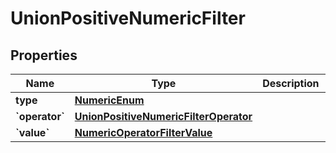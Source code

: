 
# UnionPositiveNumericFilter

## Properties
| Name | Type | Description | Notes |
| ------------ | ------------- | ------------- | ------------- |
| **type** | [**NumericEnum**](NumericEnum.md) |  |  |
| **&#x60;operator&#x60;** | [**UnionPositiveNumericFilterOperator**](UnionPositiveNumericFilterOperator.md) |  |  |
| **&#x60;value&#x60;** | [**NumericOperatorFilterValue**](NumericOperatorFilterValue.md) |  |  |



